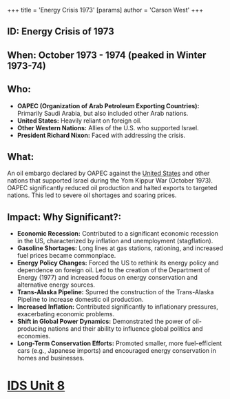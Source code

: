 +++
 title = 'Energy Crisis 1973'
[params]
	author = 'Carson West'
+++
## ID: Energy Crisis of 1973

## When: October 1973 - 1974 (peaked in Winter 1973-74)

## Who:
* **OAPEC (Organization of Arab Petroleum Exporting Countries):** Primarily Saudi Arabia, but also included other Arab nations.
* **United States:** Heavily reliant on foreign oil.
* **Other Western Nations:** Allies of the U.S. who supported Israel.
* **President Richard Nixon:** Faced with addressing the crisis.

## What:
An oil embargo declared by OAPEC against the [United States](./../united-states/) and other nations that supported Israel during the Yom Kippur War (October 1973). OAPEC significantly reduced oil production and halted exports to targeted nations. This led to severe oil shortages and soaring prices.

## Impact: Why Significant?:
* **Economic Recession:** Contributed to a significant economic recession in the US, characterized by inflation and unemployment (stagflation).
* **Gasoline Shortages:** Long lines at gas stations, rationing, and increased fuel prices became commonplace.
* **Energy Policy Changes:** Forced the US to rethink its energy policy and dependence on foreign oil. Led to the creation of the Department of Energy (1977) and increased focus on energy conservation and alternative energy sources.
* **Trans-Alaska Pipeline:** Spurred the construction of the Trans-Alaska Pipeline to increase domestic oil production.
* **Increased Inflation:** Contributed significantly to inflationary pressures, exacerbating economic problems.
* **Shift in Global Power Dynamics:** Demonstrated the power of oil-producing nations and their ability to influence global politics and economies.
* **Long-Term Conservation Efforts:** Promoted smaller, more fuel-efficient cars (e.g., Japanese imports) and encouraged energy conservation in homes and businesses.

# [IDS Unit 8](./../ids-unit-8/)